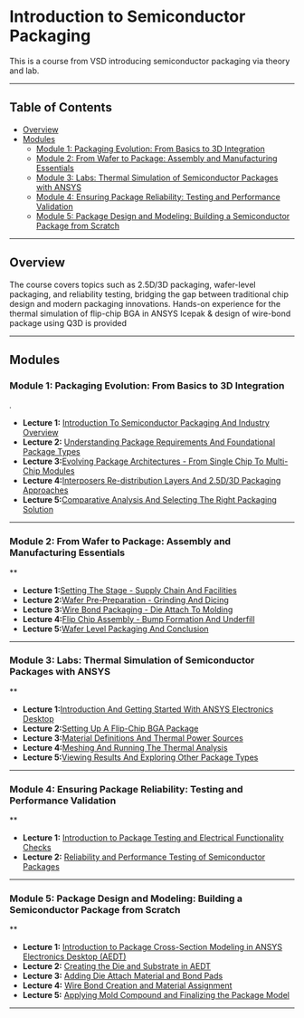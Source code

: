 
# Introduction to Semiconductor Packaging

This is a course from VSD introducing semiconductor packaging via theory and lab.

---

## Table of Contents

- [Overview](#overview)
- [Modules](#modules)
  - [Module 1: Packaging Evolution: From Basics to 3D Integration](#module-1-packaging-evolution-from-basics-to-3d-integration)
  - [Module 2: From Wafer to Package: Assembly and Manufacturing Essentials](#module-2-from-wafer-to-package-assembly-and-manufacturing-essentials)
  - [Module 3: Labs: Thermal Simulation of Semiconductor Packages with ANSYS](#module-3-labs-thermal-simulation-of-semiconductor-packages-with-ansys)
  - [Module 4: Ensuring Package Reliability: Testing and Performance Validation](#module-4-ensuring-package-reliability-testing-and-performance-validation)
  - [Module 5: Package Design and Modeling: Building a Semiconductor Package from Scratch](#module-5-package-design-and-modeling-building-a-semiconductor-package-from-scratch)

    
---

## Overview

The course covers topics such as 2.5D/3D packaging, wafer-level packaging, and reliability testing, bridging the gap between traditional chip design and modern packaging innovations. Hands-on experience for the thermal simulation of flip-chip BGA in ANSYS Icepak & design of wire-bond package using Q3D is provided 

---

## Modules

### Module 1: Packaging Evolution: From Basics to 3D Integration

*.*

- **Lecture 1:** [Introduction To Semiconductor Packaging And Industry Overview](./Module%201%20-%20Packaging%20Evolution%3A%20From%20Basics%20to%203D%20Integration/L1%20-%20Introduction%20To%20Semiconductor%20Packaging%20And%20Industry%20Overview/)
- **Lecture 2:** [Understanding Package Requirements And Foundational Package Types](./Module%201%20-%20Packaging%20Evolution%3A%20From%20Basics%20to%203D%20Integration/L2%20-%20Understanding%20Package%20Requirements%20And%20Foundational%20Package%20Types/)
- **Lecture 3:**[Evolving Package Architectures - From Single Chip To Multi-Chip Modules](./Module%201%20-%20Packaging%20Evolution%3A%20From%20Basics%20to%203D%20Integration/%20L3%20-%20Evolving%20Package%20Architectures%20-%20From%20Single%20Chip%20To%20Multi-Chip%20Modules/)
- **Lecture 4:**[Interposers Re-distribution Layers And 2.5D/3D Packaging Approaches](./Module%201%20-%20Packaging%20Evolution%3A%20From%20Basics%20to%203D%20Integration/%20L4%20-%20Interposers%20Re-distribution%20Layers%20And%202.5D%20and%203D%20Packaging%20Approaches/)
- **Lecture 5:**[Comparative Analysis And Selecting The Right Packaging Solution](./Module%201%20-%20Packaging%20Evolution%3A%20From%20Basics%20to%203D%20Integration/%20L5%20-%20Comparative%20Analysis%20And%20Selecting%20The%20Right%20Packaging%20Solution/)

---

### Module 2: From Wafer to Package: Assembly and Manufacturing Essentials

**

- **Lecture 1:**[Setting The Stage - Supply Chain And Facilities](./Module2%20-%20From%20Wafer%20to%20Package%3A%20Assembly%20and%20Manufacturing%20Essentials/%20L1%20-%20Setting%20The%20Stage%20-%20Supply%20Chain%20And%20Facilities/)
- **Lecture 2:**[Wafer Pre-Preparation - Grinding And Dicing](./Module2%20-%20From%20Wafer%20to%20Package%3A%20Assembly%20and%20Manufacturing%20Essentials/%20L2%20-%20Wafer%20Pre-Preparation%20-%20Grinding%20And%20Dicing%20/)
- **Lecture 3:**[Wire Bond Packaging - Die Attach To Molding](./Module2%20-%20From%20Wafer%20to%20Package%3A%20Assembly%20and%20Manufacturing%20Essentials/%20L3%20-%20Wire%20Bond%20Packaging%20-%20Die%20Attach%20To%20Molding/)
- **Lecture 4:**[Flip Chip Assembly - Bump Formation And Underfill](./Module2%20-%20From%20Wafer%20to%20Package%3A%20Assembly%20and%20Manufacturing%20Essentials/%20L4%20-%20Flip%20Chip%20Assembly%20-%20Bump%20Formation%20And%20Underfill%20/)
- **Lecture 5:**[Wafer Level Packaging And Conclusion](./Module2%20-%20From%20Wafer%20to%20Package%3A%20Assembly%20and%20Manufacturing%20Essentials/%20L5%20-%20Wafer%20Level%20Packaging%20And%20Conclusion/)
---

### Module 3: Labs: Thermal Simulation of Semiconductor Packages with ANSYS

**

- **Lecture 1:**[Introduction And Getting Started With ANSYS Electronics Desktop](./Module%203%20-%20Labs%3A%20Thermal%20Simulation%20of%20Semiconductor%20Packages%20with%20ANSYS%20/%20L1%20-%20Introduction%20And%20Getting%20Started%20With%20ANSYS%20Electronics%20Desktop/)
- **Lecture 2:**[Setting Up A Flip-Chip BGA Package](./Module%203%20-%20Labs%3A%20Thermal%20Simulation%20of%20Semiconductor%20Packages%20with%20ANSYS%20/%20L2%20-%20Setting%20Up%20A%20Flip-Chip%20BGA%20Package%20/)
- **Lecture 3:**[Material Definitions And Thermal Power Sources](./Module%203%20-%20Labs%3A%20Thermal%20Simulation%20of%20Semiconductor%20Packages%20with%20ANSYS%20/%20L3%20-%20Material%20Definitions%20And%20Thermal%20Power%20Sources%20/)
- **Lecture 4:**[Meshing And Running The Thermal Analysis](./Module%203%20-%20Labs%3A%20Thermal%20Simulation%20of%20Semiconductor%20Packages%20with%20ANSYS%20/%20L4%20-%20Meshing%20And%20Running%20The%20Thermal%20Analysis%20/)
- **Lecture 5:**[Viewing Results And Exploring Other Package Types](./Module%203%20-%20Labs%3A%20Thermal%20Simulation%20of%20Semiconductor%20Packages%20with%20ANSYS%20/%20L5%20-%20Viewing%20Results%20And%20Exploring%20Other%20Package%20Types%20/)


---

### Module 4: Ensuring Package Reliability: Testing and Performance Validation 

**

- **Lecture 1:** [Introduction to Package Testing and Electrical Functionality Checks](./Module%204%20-%20Ensuring%20Package%20Reliability%3A%20Testing%20and%20Performance%20Validation%20/%20L1%20-%20Introduction%20to%20Package%20Testing%20and%20Electrical%20Functionality%20Checks%20/)
- **Lecture 2:** [Reliability and Performance Testing of Semiconductor Packages](./Module%204%20-%20Ensuring%20Package%20Reliability%3A%20Testing%20and%20Performance%20Validation%20/%20L2%20-%20Reliability%20and%20Performance%20Testing%20of%20Semiconductor%20Packages%20/)

---

### Module 5: Package Design and Modeling: Building a Semiconductor Package from Scratch

**

- **Lecture 1:** [ Introduction to Package Cross-Section Modeling in ANSYS Electronics Desktop (AEDT)](./Module%205%20-%20Package%20Design%20and%20Modeling%3A%20Building%20a%20Semiconductor%20Package%20from%20Scratch%20/%20L1%20-%20Introduction%20to%20Package%20Cross-Section%20Modeling%20in%20ANSYS%20Electronics%20Desktop%20(AEDT)/)
- **Lecture 2:** [Creating the Die and Substrate in AEDT](./Module%205%20-%20Package%20Design%20and%20Modeling%3A%20Building%20a%20Semiconductor%20Package%20from%20Scratch%20/%20L2%20-%20Creating%20the%20Die%20and%20Substrate%20in%20AEDT%20/)
- **Lecture 3:** [Adding Die Attach Material and Bond Pads](./Module%205%20-%20Package%20Design%20and%20Modeling%3A%20Building%20a%20Semiconductor%20Package%20from%20Scratch%20/%20L3%20-%20Adding%20Die%20Attach%20Material%20and%20Bond%20Pads%20/)
- **Lecture 4:** [Wire Bond Creation and Material Assignment](./Module%205%20-%20Package%20Design%20and%20Modeling%3A%20Building%20a%20Semiconductor%20Package%20from%20Scratch%20/%20L4%20-%20Wire%20Bond%20Creation%20and%20Material%20Assignment%20/)
- **Lecture 5:** [Applying Mold Compound and Finalizing the Package Model](./Module%205%20-%20Package%20Design%20and%20Modeling%3A%20Building%20a%20Semiconductor%20Package%20from%20Scratch%20/%20L5%20-%20Applying%20Mold%20Compound%20and%20Finalizing%20the%20Package%20Model%20/)
  
---
